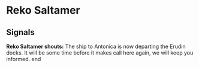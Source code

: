 # Reko Saltamer
## Signals

**Reko Saltamer shouts:** <span class="text-danger">The ship to Antonica is now departing the Erudin docks. It will be some time before it makes call here again, we will keep you informed.</span>
end